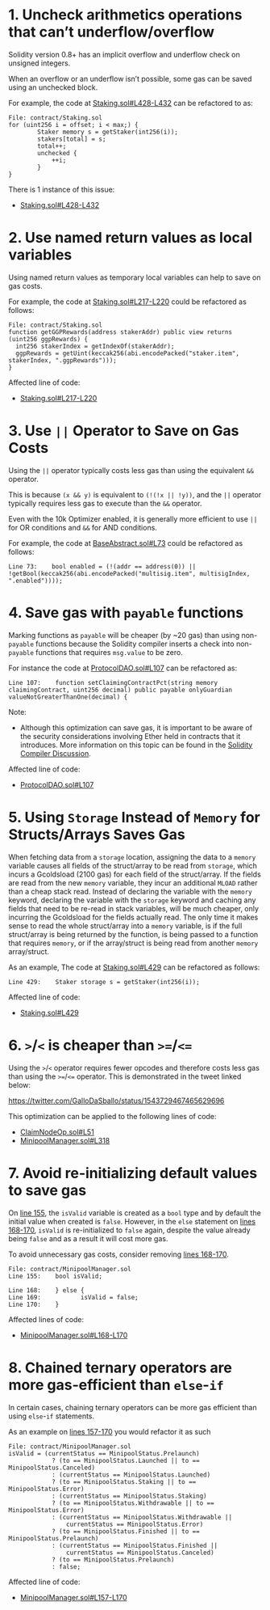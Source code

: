# 1. Uncheck arithmetics operations that can’t underflow/overflow

Solidity version 0.8+ has an implicit overflow and underflow check on unsigned integers.

When an overflow or an underflow isn’t possible, some gas can be saved using an unchecked block.

For example, the code at [Staking.sol#L428-L432](https://github.com/code-423n4/2022-12-gogopool/blob/main/contracts/contract/Staking.sol#L428-L432) can be refactored to as:

```solidity
File: contract/Staking.sol
for (uint256 i = offset; i < max;) {
        Staker memory s = getStaker(int256(i));
        stakers[total] = s;
        total++;
        unchecked {
            ++i;
        }
}
```

There is 1 instance of this issue:

- [Staking.sol#L428-L432](https://github.com/code-423n4/2022-12-gogopool/blob/main/contracts/contract/Staking.sol#L428-L432)

# 2. Use named return values as local variables

Using named return values as temporary local variables can help to save on gas costs.

For example, the code at [Staking.sol#L217-L220](https://github.com/code-423n4/2022-12-gogopool/blob/main/contracts/contract/Staking.sol#L217-L220) could be refactored as follows:

```solidity
File: contract/Staking.sol
function getGGPRewards(address stakerAddr) public view returns (uint256 ggpRewards) {
  int256 stakerIndex = getIndexOf(stakerAddr);
  ggpRewards = getUint(keccak256(abi.encodePacked("staker.item", stakerIndex, ".ggpRewards")));
}
```

Affected line of code:

- [Staking.sol#L217-L220](https://github.com/code-423n4/2022-12-gogopool/blob/main/contracts/contract/Staking.sol#L217-L220)

# 3. Use `||` Operator to Save on Gas Costs

Using the `||` operator typically costs less gas than using the equivalent `&&` operator.

This is because `(x && y)` is equivalent to `(!(!x || !y))`, and the `||` operator typically requires less gas to execute than the `&&` operator.

Even with the 10k Optimizer enabled, it is generally more efficient to use `||` for OR conditions and `&&` for AND conditions.

For example, the code at [BaseAbstract.sol#L73](https://github.com/code-423n4/2022-12-gogopool/blob/main/contracts/contract/BaseAbstract.sol#L73) could be refactored as follows:

```solidity
Line 73:    bool enabled = (!(addr == address(0)) || !getBool(keccak256(abi.encodePacked("multisig.item", multisigIndex, ".enabled"))));
```

# 4. Save gas with `payable` functions

Marking functions as `payable` will be cheaper (by ~20 gas) than using non-`payable` functions because the Solidity compiler inserts a check into non-`payable` functions that requires `msg.value` to be zero.

For instance the code at [ProtocolDAO.sol#L107](https://github.com/code-423n4/2022-12-gogopool/blob/main/contracts/contract/ProtocolDAO.sol#L107) can be refactored as:

```solidity
Line 107:    function setClaimingContractPct(string memory claimingContract, uint256 decimal) public payable onlyGuardian valueNotGreaterThanOne(decimal) {
```

Note:

- Although this optimization can save gas, it is important to be aware of the security considerations involving Ether held in contracts that it introduces.
  More information on this topic can be found in the [Solidity Compiler Discussion](https://github.com/ethereum/solidity/issues/12539).

Affected line of code:

- [ProtocolDAO.sol#L107](https://github.com/code-423n4/2022-12-gogopool/blob/main/contracts/contract/ProtocolDAO.sol#L107)

# 5. Using `Storage` Instead of `Memory` for Structs/Arrays Saves Gas

When fetching data from a `storage` location, assigning the data to a `memory` variable causes all fields of the struct/array to be read from `storage`, which incurs a Gcoldsload (2100 gas) for each field of the struct/array.
If the fields are read from the new `memory` variable, they incur an additional `MLOAD` rather than a cheap stack read. Instead of declaring the variable with the `memory` keyword, declaring the variable with the `storage` keyword and caching any fields that need to be re-read in stack variables, will be much cheaper, only incurring the Gcoldsload for the fields actually read. The only time it makes sense to read the whole struct/array into a `memory` variable, is if the full struct/array is being returned by the function, is being passed to a function that requires `memory`, or if the array/struct is being read from another `memory` array/struct.

As an example, The code at [Staking.sol#L429](https://github.com/code-423n4/2022-12-gogopool/blob/main/contracts/contract/Staking.sol#L429) can be refactored as follows:

```solidity
Line 429:    Staker storage s = getStaker(int256(i));
```

Affected line of code:

- [Staking.sol#L429](https://github.com/code-423n4/2022-12-gogopool/blob/main/contracts/contract/Staking.sol#L429)

# 6. `>`/`<` is cheaper than `>=`/`<=`

Using the `>`/`<` operator requires fewer opcodes and therefore costs less gas than using the `>=`/`<=` operator. This is demonstrated in the tweet linked below:

https://twitter.com/GalloDaSballo/status/1543729467465629696

This optimization can be applied to the following lines of code:

- [ClaimNodeOp.sol#L51](https://github.com/code-423n4/2022-12-gogopool/blob/main/contracts/contract/ClaimNodeOp.sol#L51)
- [MinipoolManager.sol#L318](https://github.com/code-423n4/2022-12-gogopool/blob/main/contracts/contract/MinipoolManager.sol#L318)

# 7. Avoid re-initializing default values to save gas

On [line 155](https://github.com/code-423n4/2022-12-gogopool/blob/aec9928d8bdce8a5a4efe45f54c39d4fc7313731/contracts/contract/MinipoolManager.sol#L155), the `isValid` variable is created as a `bool` type and by default the initial value when created is `false`. However, in the `else` statement on [lines 168-170](https://github.com/code-423n4/2022-12-gogopool/blob/aec9928d8bdce8a5a4efe45f54c39d4fc7313731/contracts/contract/MinipoolManager.sol#L168-L170), `isValid` is re-initialized to `false` again, despite the value already being `false` and as a result it will cost more gas.

To avoid unnecessary gas costs, consider removing [lines 168-170](https://github.com/code-423n4/2022-12-gogopool/blob/aec9928d8bdce8a5a4efe45f54c39d4fc7313731/contracts/contract/MinipoolManager.sol#L168-L170).

```solidity
File: contract/MinipoolManager.sol
Line 155:    bool isValid;

Line 168:    } else {
Line 169:           isValid = false;
Line 170:    }
```

Affected lines of code:

- [MinipoolManager.sol#L168-L170](https://github.com/code-423n4/2022-12-gogopool/blob/aec9928d8bdce8a5a4efe45f54c39d4fc7313731/contracts/contract/MinipoolManager.sol#L168-L170)

# 8. Chained ternary operators are more gas-efficient than `else`-`if`

In certain cases, chaining ternary operators can be more gas efficient than using `else`-`if` statements.

As an example on [lines 157-170](https://github.com/code-423n4/2022-12-gogopool/blob/aec9928d8bdce8a5a4efe45f54c39d4fc7313731/contracts/contract/MinipoolManager.sol#L157-L170) you would refactor it as such

```solidity
File: contract/MinipoolManager.sol
isValid = (currentStatus == MinipoolStatus.Prelaunch)
            ? (to == MinipoolStatus.Launched || to == MinipoolStatus.Canceled)
            : (currentStatus == MinipoolStatus.Launched)
            ? (to == MinipoolStatus.Staking || to == MinipoolStatus.Error)
            : (currentStatus == MinipoolStatus.Staking)
            ? (to == MinipoolStatus.Withdrawable || to == MinipoolStatus.Error)
            : (currentStatus == MinipoolStatus.Withdrawable ||
                currentStatus == MinipoolStatus.Error)
            ? (to == MinipoolStatus.Finished || to == MinipoolStatus.Prelaunch)
            : (currentStatus == MinipoolStatus.Finished ||
                currentStatus == MinipoolStatus.Canceled)
            ? (to == MinipoolStatus.Prelaunch)
            : false;
```

Affected line of code:

- [MinipoolManager.sol#L157-L170](https://github.com/code-423n4/2022-12-gogopool/blob/aec9928d8bdce8a5a4efe45f54c39d4fc7313731/contracts/contract/MinipoolManager.sol#L157-L170)